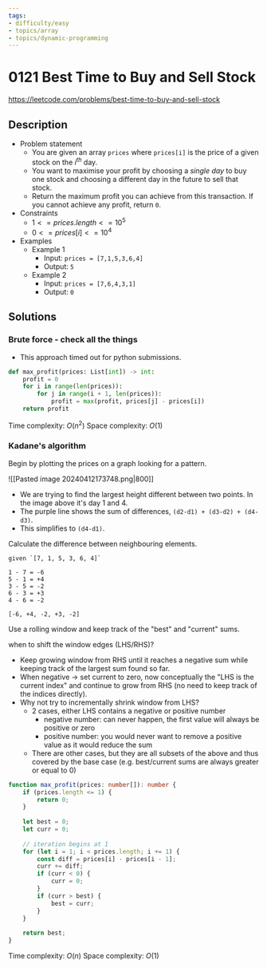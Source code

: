 ```yaml
---
tags:
- difficulty/easy
- topics/array
- topics/dynamic-programming
---
```


# 0121 Best Time to Buy and Sell Stock

<https://leetcode.com/problems/best-time-to-buy-and-sell-stock>

## Description

- Problem statement
    - You are given an array `prices` where `prices[i]` is the price of a given stock on the $i^{th}$ day.
    - You want to maximise your profit by choosing a _single day_ to buy one stock and choosing a different day in the future to sell that stock.
    - Return the maximum profit you can achieve from this transaction. If you cannot achieve any profit, return `0`.
- Constraints
    - $1 <= prices.length <= 10^5$
    - $0 <= prices[i] <= 10^4$
- Examples
    - Example 1
        - Input: `prices = [7,1,5,3,6,4]`
        - Output: `5`
    - Example 2
        - Input: `prices = [7,6,4,3,1]`
        - Output: `0`

## Solutions

### Brute force - check all the things

- This approach timed out for python submissions.

```python
def max_profit(prices: List[int]) -> int:
    profit = 0
    for i in range(len(prices)):
        for j in range(i + 1, len(prices)):
            profit = max(profit, prices[j] - prices[i])
    return profit
```

Time complexity: $O(n^2)$
Space complexity: $O(1)$

### Kadane's algorithm

Begin by plotting the prices on a graph looking for a pattern.

![[Pasted image 20240412173748.png|800]]

- We are trying to find the largest height different between two points. In the image above it's day 1 and 4.
- The purple line shows the sum of differences, `(d2-d1) + (d3-d2) + (d4-d3)`.
- This simplifies to `(d4-d1)`.

Calculate the difference between neighbouring elements.

```text
given `[7, 1, 5, 3, 6, 4]`

1 - 7 = -6
5 - 1 = +4
3 - 5 = -2
6 - 3 = +3
4 - 6 = -2

[-6, +4, -2, +3, -2]
```

Use a rolling window and keep track of the "best" and "current" sums.

when to shift the window edges (LHS/RHS)?

- Keep growing window from RHS until it reaches a negative sum while keeping track of the largest sum found so far.
- When negative -> set current to zero, now conceptually the "LHS is the current index" and continue to grow from RHS (no need to keep track of the indices directly).
- Why not try to incrementally shrink window from LHS?
    - 2 cases, either LHS contains a negative or positive number
        - negative number: can never happen, the first value will always be positive or zero
        - positive number: you would never want to remove a positive value as it would reduce the sum
    - There are other cases, but they are all subsets of the above and thus covered by the base case (e.g. best/current sums are always greater or equal to 0)

```typescript
function max_profit(prices: number[]): number {
    if (prices.length <= 1) {
        return 0;
    }
    
    let best = 0;
    let curr = 0;
    
    // iteration begins at 1
    for (let i = 1; i < prices.length; i += 1) {
        const diff = prices[i] - prices[i - 1];
        curr += diff;
        if (curr < 0) {
            curr = 0;
        }
        if (curr > best) {
            best = curr;
        }
    }
    
    return best;
}
```

Time complexity: $O(n)$
Space complexity: $O(1)$
